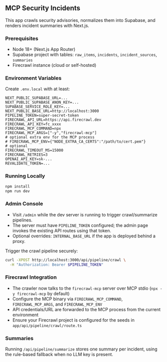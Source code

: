 ## MCP Security Incidents

This app crawls security advisories, normalizes them into Supabase, and renders incident summaries with Next.js.

### Prerequisites
- Node 18+ (Next.js App Router)
- Supabase project with tables: `raw_items`, `incidents`, `incident_sources`, `summaries`
- Firecrawl instance (cloud or self-hosted)

### Environment Variables
Create `.env.local` with at least:

```env
NEXT_PUBLIC_SUPABASE_URL=...
NEXT_PUBLIC_SUPABASE_ANON_KEY=...
SUPABASE_SERVICE_ROLE_KEY=...
NEXT_PUBLIC_BASE_URL=http://localhost:3000
PIPELINE_TOKEN=super-secret-token
FIRECRAWL_API_URL=https://api.firecrawl.dev
FIRECRAWL_API_KEY=fc_xxxx
FIRECRAWL_MCP_COMMAND=npx
FIRECRAWL_MCP_ARGS=["-y","firecrawl-mcp"]
# optional extra env for the MCP process
# FIRECRAWL_MCP_ENV={"NODE_EXTRA_CA_CERTS":"/path/to/cert.pem"}
# optional
FIRECRAWL_TIMEOUT_MS=15000
FIRECRAWL_RETRIES=3
OPENAI_API_KEY=sk-...
REVALIDATE_TOKEN=...
```

### Running Locally
```bash
npm install
npm run dev
```

### Admin Console
- Visit `/admin` while the dev server is running to trigger crawl/summarize pipelines.
- The server must have `PIPELINE_TOKEN` configured; the admin page invokes the existing API routes using that token.
- Optional overrides: `INTERNAL_BASE_URL` if the app is deployed behind a proxy.

Trigger the crawl pipeline securely:
```bash
curl -XPOST http://localhost:3000/api/pipeline/crawl \
  -H "Authorization: Bearer $PIPELINE_TOKEN"
```

### Firecrawl Integration
- The crawler now talks to the `firecrawl-mcp` server over MCP stdio (`npx -y firecrawl-mcp` by default)
- Configure the MCP binary via `FIRECRAWL_MCP_COMMAND`, `FIRECRAWL_MCP_ARGS`, and `FIRECRAWL_MCP_ENV`
- API credentials/URL are forwarded to the MCP process from the current environment
- Ensure your Firecrawl project is configured for the seeds in `app/api/pipeline/crawl/route.ts`

### Summaries
Running `/api/pipeline/summarize` stores one summary per incident, using the rule-based fallback when no LLM key is present.
